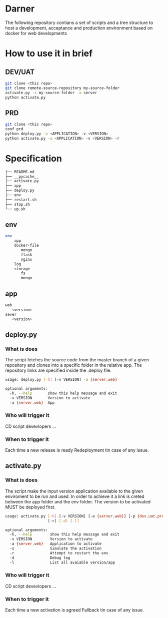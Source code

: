 # Darner
The following repository contians a set of scripts and a tree structure to host a development, acceptance and production environment based on docker for web developments

# How to use it in brief
## DEV/UAT
```sh {.line-numbers}
git clone <this repo>
git clone remote-source-repository my-source-folder
activate.py -i my-source-folder -a server
python activate.py
```
## PRD
```sh {.line-numbers}
git clone <this repo>
conf prd
python deploy.py -a <APPLICATION> -v <VERSION>
python activate.py -a <APPLICATION> -v <VERSION> -r
```

# Specification
```sh
├── README.md
├── __pycache__
├── activate.py
├── app
├── deploy.py
├── env
├── restart.sh
├── stop.sh
└── up.sh
```


## env
```sh
env
	app
	docker-file
	   mongo
	   flask
	   nginx
	log
	storage
	   fs
	   mongo
```


## app
```sh
web
   <version>
sever
   <version>
```

## deploy.py

### What is does
The script fetches the source code from the master branch of a given repository and clones into a specific folder in the relative app. The repository links are specified inside the .deploy file.

```sh
usage: deploy.py [-h] [-v VERSION] -a {server,web}

optional arguments:
  -h, --help       show this help message and exit
  -v VERSION       Version to activate
  -a {server,web}  App
```


### Who will trigger it
CD script
devevlopers
...
### When to trigger it
Each time a new release is ready
Redeployment tin case of any issue.


## activate.py

### What is does
The script make the input version application available to the given enviroment to be run and used. 
In order to achieve it a link is creted between the app folder and the env folder.
The version to be activated MUST be deployed first.

```sh
usage: activate.py [-h] [-v VERSION] [-a {server,web}] [-p {dev,uat,prd}] [-s]
                   [-r] [-d] [-l]

optional arguments:
  -h, --help        show this help message and exit
  -v VERSION        Version to activate
  -a {server,web}   Application to activate  
  -s                Simulate the activation
  -r                Attempt to restart the env
  -d                Debug log
  -l                List all avaiable version/app
```


### Who will trigger it
CD script
devevlopers 
...
### When to trigger it
Each time a new activation is agreed
Fallback tin case of any issue.

